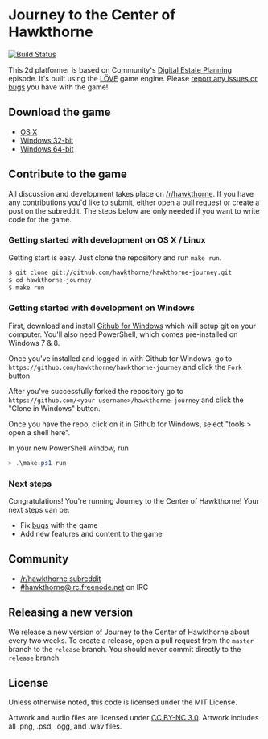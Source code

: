 # Journey to the Center of Hawkthorne

[![Build Status](https://travis-ci.org/hawkthorne/hawkthorne-journey.png?branch=master)](https://travis-ci.org/hawkthorne/hawkthorne-journey)

This 2d platformer is based on Community's [Digital Estate Planning][estate]
episode. It's built using the [LÖVE](https://love2d.org/) game engine. Please
[report any issues or bugs][githubissues] you have with the game!

[estate]: http://en.wikipedia.org/wiki/Digital_Estate_Planning
[githubissues]: https://github.com/hawkthorne/hawkthorne-journey/issues?state=open

## Download the game

- [OS X](http://files.projecthawkthorne.com/releases/latest/hawkthorne-osx.zip)
- [Windows 32-bit](http://files.projecthawkthorne.com/releases/latest/hawkthorne-win-x86.zip)
- [Windows 64-bit](http://files.projecthawkthorne.com/releases/latest/hawkthorne-win-x64.zip)

## Contribute to the game

All discussion and development takes place on
[/r/hawkthorne](http://www.reddit.com/r/hawkthorne). If you have any
contributions you'd like to submit, either open a pull request or create a post
on the subreddit. The steps below are only needed if you want to write code for
the game.

### Getting started with development on OS X / Linux

Getting start is easy. Just clone the repository and run `make run`.

```bash
$ git clone git://github.com/hawkthorne/hawkthorne-journey.git
$ cd hawkthorne-journey
$ make run
```

### Getting started with development on Windows

First, download and install [Github for Windows](http://windows.github.com/)
which will setup git on your computer. You'll also need PowerShell, which comes
pre-installed on Windows 7 & 8.

Once you've installed and logged in with Github for Windows, go to
`https://github.com/hawkthorne/hawkthorne-journey` and click the `Fork` button

After you've successfully forked the repository go to
`https://github.com/<your username>/hawkthorne-journey` and click the "Clone in
Windows" button.

Once you have the repo, click on it in Github for Windows, select "tools > open a shell here".

In your new PowerShell window, run

```powershell
> .\make.ps1 run
```
 
### Next steps

Congratulations! You're running Journey to the Center of Hawkthorne! Your next steps can be:

- Fix [bugs](https://github.com/hawkthorne/hawkthorne-journey/issues?labels=bug&state=open) with the game
- Add new features and content to the game

## Community

- [/r/hawkthorne subreddit](http://www.reddit.com/r/hawkthorne)
- [#hawkthorne@irc.freenode.net](http://webchat.freenode.net/?channels=hawkthorne) on IRC


## Releasing a new version

We release a new version of Journey to the Center of Hawkthorne about every two
weeks. To create a release, open a pull request from the `master` branch to the
`release` branch. You should never commit directly to the `release` branch.

## License

Unless otherwise noted, this code is licensed under the MIT License.

Artwork and audio files are licensed under [CC BY-NC
3.0](http://creativecommons.org/licenses/by-nc/3.0/). Artwork includes all
.png, .psd, .ogg, and .wav files.

